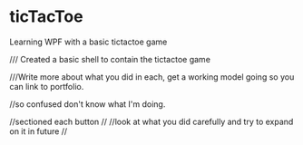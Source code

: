 # ticTacToe

Learning WPF with a basic tictactoe game


/// Created a basic shell to contain the tictactoe game


///Write more about what you did in each, get a working model going so you can link to portfolio.


//so confused don't know what I'm doing.

//sectioned each button
//
//look at what you did carefully and try to expand on it in future
//

